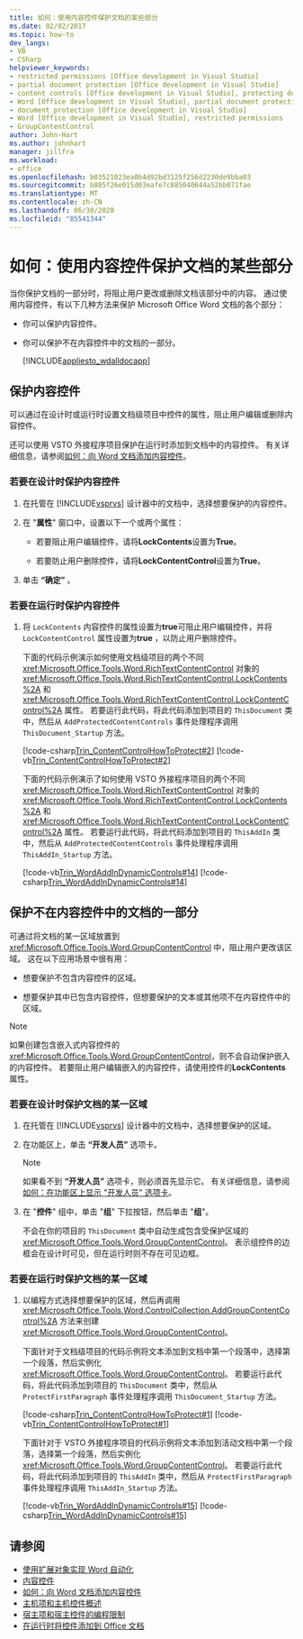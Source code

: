 ```yaml
---
title: 如何：使用内容控件保护文档的某些部分
ms.date: 02/02/2017
ms.topic: how-to
dev_langs:
- VB
- CSharp
helpviewer_keywords:
- restricted permissions [Office development in Visual Studio]
- partial document protection [Office development in Visual Studio]
- content controls [Office development in Visual Studio], protecting documents
- Word [Office development in Visual Studio], partial document protection
- document protection [Office development in Visual Studio]
- Word [Office development in Visual Studio], restricted permissions
- GroupContentControl
author: John-Hart
ms.author: johnhart
manager: jillfra
ms.workload:
- office
ms.openlocfilehash: b03521023ea0b4d92bd3125f256d2230de9bba03
ms.sourcegitcommit: b885f26e015d03eafe7c885040644a52bb071fae
ms.translationtype: MT
ms.contentlocale: zh-CN
ms.lasthandoff: 06/30/2020
ms.locfileid: "85541344"
---
```

# <a name="how-to-protect-parts-of-documents-by-using-content-controls"></a>如何：使用内容控件保护文档的某些部分
  当你保护文档的一部分时，将阻止用户更改或删除文档该部分中的内容。 通过使用内容控件，有以下几种方法来保护 Microsoft Office Word 文档的各个部分：

- 你可以保护内容控件。

- 你可以保护不在内容控件中的文档的一部分。

  [!INCLUDE[appliesto_wdalldocapp](../vsto/includes/appliesto-wdalldocapp-md.md)]

## <a name="protect-a-content-control"></a><a name="EditDeleteControl"></a>保护内容控件
 可以通过在设计时或运行时设置文档级项目中控件的属性，阻止用户编辑或删除内容控件。

 还可以使用 VSTO 外接程序项目保护在运行时添加到文档中的内容控件。 有关详细信息，请参阅[如何：向 Word 文档添加内容控件](../vsto/how-to-add-content-controls-to-word-documents.md)。

### <a name="to-protect-a-content-control-at-design-time"></a>若要在设计时保护内容控件

1. 在托管在 [!INCLUDE[vsprvs](../sharepoint/includes/vsprvs-md.md)] 设计器中的文档中，选择想要保护的内容控件。

2. 在 "**属性**" 窗口中，设置以下一个或两个属性：

    - 若要阻止用户编辑控件，请将**LockContents**设置为**True**。

    - 若要防止用户删除控件，请将**LockContentControl**设置为**True**。

3. 单击 **“确定”** 。

### <a name="to-protect-a-content-control-at-run-time"></a>若要在运行时保护内容控件

1. 将 `LockContents` 内容控件的属性设置为**true**可阻止用户编辑控件，并将 `LockContentControl` 属性设置为**true** ，以防止用户删除控件。

     下面的代码示例演示如何使用文档级项目的两个不同 <xref:Microsoft.Office.Tools.Word.RichTextContentControl> 对象的 <xref:Microsoft.Office.Tools.Word.RichTextContentControl.LockContents%2A> 和 <xref:Microsoft.Office.Tools.Word.RichTextContentControl.LockContentControl%2A> 属性。 若要运行此代码，将此代码添加到项目的 `ThisDocument` 类中，然后从 `AddProtectedContentControls` 事件处理程序调用 `ThisDocument_Startup` 方法。

     [!code-csharp[Trin_ContentControlHowToProtect#2](../vsto/codesnippet/CSharp/Trin_ContentControlHowToProtect/ThisDocument.cs#2)]
     [!code-vb[Trin_ContentControlHowToProtect#2](../vsto/codesnippet/VisualBasic/Trin_ContentControlHowToProtect/ThisDocument.vb#2)]

     下面的代码示例演示了如何使用 VSTO 外接程序项目的两个不同 <xref:Microsoft.Office.Tools.Word.RichTextContentControl> 对象的 <xref:Microsoft.Office.Tools.Word.RichTextContentControl.LockContents%2A> 和 <xref:Microsoft.Office.Tools.Word.RichTextContentControl.LockContentControl%2A> 属性。 若要运行此代码，将此代码添加到项目的 `ThisAddIn` 类中，然后从 `AddProtectedContentControls` 事件处理程序调用 `ThisAddIn_Startup` 方法。

     [!code-vb[Trin_WordAddInDynamicControls#14](../vsto/codesnippet/VisualBasic/trin_wordaddindynamiccontrols/ThisAddIn.vb#14)]
     [!code-csharp[Trin_WordAddInDynamicControls#14](../vsto/codesnippet/CSharp/Trin_WordAddInDynamicControls/ThisAddIn.cs#14)]

## <a name="protect-a-part-of-a-document-that-is-not-in-a-content-control"></a>保护不在内容控件中的文档的一部分
 可通过将文档的某一区域放置到 <xref:Microsoft.Office.Tools.Word.GroupContentControl> 中，阻止用户更改该区域。 这在以下应用场景中很有用：

- 想要保护不包含内容控件的区域。

- 想要保护其中已包含内容控件，但想要保护的文本或其他项不在内容控件中的区域。

> [!NOTE]
> 如果创建包含嵌入式内容控件的 <xref:Microsoft.Office.Tools.Word.GroupContentControl>，则不会自动保护嵌入的内容控件。 若要阻止用户编辑嵌入的内容控件，请使用控件的**LockContents**属性。

### <a name="to-protect-an-area-of-a-document-at-design-time"></a>若要在设计时保护文档的某一区域

1. 在托管在 [!INCLUDE[vsprvs](../sharepoint/includes/vsprvs-md.md)] 设计器中的文档中，选择想要保护的区域。

2. 在功能区上，单击 **“开发人员”** 选项卡。

    > [!NOTE]
    > 如果看不到 **“开发人员”** 选项卡，则必须首先显示它。 有关详细信息，请参阅[如何：在功能区上显示 "开发人员" 选项卡](../vsto/how-to-show-the-developer-tab-on-the-ribbon.md)。

3. 在 "**控件**" 组中，单击 "**组**" 下拉按钮，然后单击 "**组**"。

     不会在你的项目的 `ThisDocument` 类中自动生成包含受保护区域的 <xref:Microsoft.Office.Tools.Word.GroupContentControl>。 表示组控件的边框会在设计时可见，但在运行时则不存在可见边框。

### <a name="to-protect-an-area-of-a-document-at-run-time"></a>若要在运行时保护文档的某一区域

1. 以编程方式选择想要保护的区域，然后再调用 <xref:Microsoft.Office.Tools.Word.ControlCollection.AddGroupContentControl%2A> 方法来创建 <xref:Microsoft.Office.Tools.Word.GroupContentControl>。

     下面针对于文档级项目的代码示例将文本添加到文档中第一个段落中，选择第一个段落，然后实例化 <xref:Microsoft.Office.Tools.Word.GroupContentControl>。 若要运行此代码，将此代码添加到项目的 `ThisDocument` 类中，然后从 `ProtectFirstParagraph` 事件处理程序调用 `ThisDocument_Startup` 方法。

     [!code-csharp[Trin_ContentControlHowToProtect#1](../vsto/codesnippet/CSharp/Trin_ContentControlHowToProtect/ThisDocument.cs#1)]
     [!code-vb[Trin_ContentControlHowToProtect#1](../vsto/codesnippet/VisualBasic/Trin_ContentControlHowToProtect/ThisDocument.vb#1)]

     下面针对于 VSTO 外接程序项目的代码示例将文本添加到活动文档中第一个段落，选择第一个段落，然后实例化 <xref:Microsoft.Office.Tools.Word.GroupContentControl>。 若要运行此代码，将此代码添加到项目的 `ThisAddIn` 类中，然后从 `ProtectFirstParagraph` 事件处理程序调用 `ThisAddIn_Startup` 方法。

     [!code-vb[Trin_WordAddInDynamicControls#15](../vsto/codesnippet/VisualBasic/trin_wordaddindynamiccontrols/ThisAddIn.vb#15)]
     [!code-csharp[Trin_WordAddInDynamicControls#15](../vsto/codesnippet/CSharp/Trin_WordAddInDynamicControls/ThisAddIn.cs#15)]

## <a name="see-also"></a>请参阅
- [使用扩展对象实现 Word 自动化](../vsto/automating-word-by-using-extended-objects.md)
- [内容控件](../vsto/content-controls.md)
- [如何：向 Word 文档添加内容控件](../vsto/how-to-add-content-controls-to-word-documents.md)
- [主机项和主机控件概述](../vsto/host-items-and-host-controls-overview.md)
- [宿主项和宿主控件的编程限制](../vsto/programmatic-limitations-of-host-items-and-host-controls.md)
- [在运行时将控件添加到 Office 文档](../vsto/adding-controls-to-office-documents-at-run-time.md)
